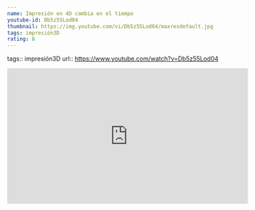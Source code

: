 ```yaml
---
name: Impresión en 4D cambia en el tiempo
youtube-id: Db5z55Lod04
thumbnail: https://img.youtube.com/vi/Db5z55Lod04/maxresdefault.jpg
tags: impresión3D
rating: 8
---
```

tags:: impresión3D
url:: https://www.youtube.com/watch?v=Db5z55Lod04

<iframe width='560' height='315' src='https://www.youtube.com/embed/Db5z55Lod04' title='YouTube video player' frameborder='0' allow='accelerometer; autoplay; clipboard-write; encrypted-media; gyroscope; picture-in-picture; web-share' allowfullscreen></iframe>


